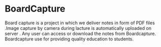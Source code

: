 # BoardCapture
Board capture is a project in which  we deliver notes in form of PDF files .Image capture by camera during lacture is automatically uploaded on server . Any user can access or download the notes from Boardcapture.
Boardcapture use for providing quality education to students.
